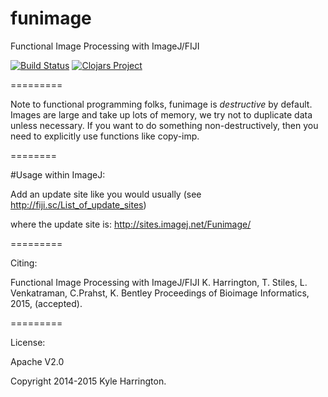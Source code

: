 funimage
========

Functional Image Processing with ImageJ/FIJI

[![Build Status](https://travis-ci.org/funimage/funimage.svg?branch=master)](https://travis-ci.org/funimage/funimage)
[![Clojars Project](http://clojars.org/funimage/latest-version.svg)](http://clojars.org/funimage)

=========

Note to functional programming folks, funimage is *destructive* by default. Images are large and take up lots of memory, we try not to duplicate data unless necessary. If you want to do something non-destructively, then you need to explicitly use functions like copy-imp.

========

#Usage within ImageJ:

Add an update site like you would usually (see http://fiji.sc/List_of_update_sites)   

where the update site is: http://sites.imagej.net/Funimage/  

=========

Citing:

Functional Image Processing with ImageJ/FIJI
K. Harrington, T. Stiles, L. Venkatraman, C.Prahst, K. Bentley
Proceedings of Bioimage Informatics, 2015, (accepted).

=========

License:

Apache V2.0

Copyright 2014-2015 Kyle Harrington.
